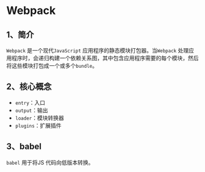 # Webpack

## 1、简介

`Webpack` 是一个现代`JavaScript` 应用程序的静态模块打包器。当`Webpack` 处理应用程序时，会递归构建一个依赖关系图，其中包含应用程序需要的每个模块，然后将这些模块打包成一个或多个`bundle`。

## 2、核心概念

+ `entry`：入口
+ `output`：输出
+ `loader`：模块转换器
+ `plugins`：扩展插件

## 3、babel

`babel` 用于将JS 代码向低版本转换。